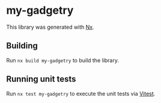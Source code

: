 # my-gadgetry

This library was generated with [Nx](https://nx.dev).

## Building

Run `nx build my-gadgetry` to build the library.

## Running unit tests

Run `nx test my-gadgetry` to execute the unit tests via [Vitest](https://vitest.dev/).
